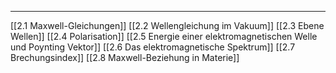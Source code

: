 ***

[[2.1 Maxwell-Gleichungen]]
[[2.2 Wellengleichung im Vakuum]]
[[2.3 Ebene Wellen]]
[[2.4 Polarisation]]
[[2.5 Energie einer elektromagnetischen Welle und Poynting Vektor]]
[[2.6 Das elektromagnetische Spektrum]]
[[2.7 Brechungsindex]]
[[2.8 Maxwell-Beziehung in Materie]]
